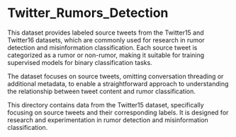 # Twitter_Rumors_Detection
This dataset provides labeled source tweets from the Twitter15 and Twitter16 datasets, which are commonly used for research in rumor detection and misinformation classification. Each source tweet is categorized as a rumor or non-rumor, making it suitable for training supervised models for binary classification tasks.

The dataset focuses on source tweets, omitting conversation threading or additional metadata, to enable a straightforward approach to understanding the relationship between tweet content and rumor classification.


This directory contains data from the Twitter15 dataset, specifically focusing on source tweets and their corresponding labels. It is designed for research and experimentation in rumor detection and misinformation classification.

